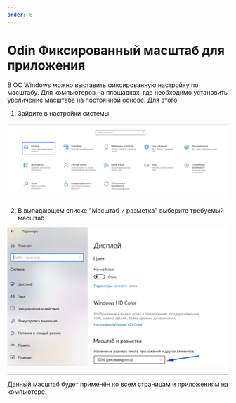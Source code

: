 ```yaml
---
order: 8
---
```


# Odin Фиксированный масштаб для приложения

В ОС Windows можно выставить фиксированную настройку по масштабу. Для компьютеров на площадках, где необходимо установить увеличение масштаба на постоянной основе.  Для этого

1. Зайдите в настройки системы

![](<../.gitbook/assets/image (312).png>)

2. В выпадающем списке "Масштаб и разметка" выберите требуемый масштаб

![](<../.gitbook/assets/image (311).png>)

***

Данный масштаб будет применён ко всем страницам и приложениям на компьютере.
